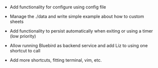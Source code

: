 - Add functionality for configure using config file
    
- Manage the ./data and write simple example about how to custom sheets
    
- Add functionality to persist automatically when exiting or using a timer (low priority)
    
- Allow running Bluebird as backend service and add Liz to using one shortcut to call
    
- Add more shortcuts, fitting terminal, vim, etc.